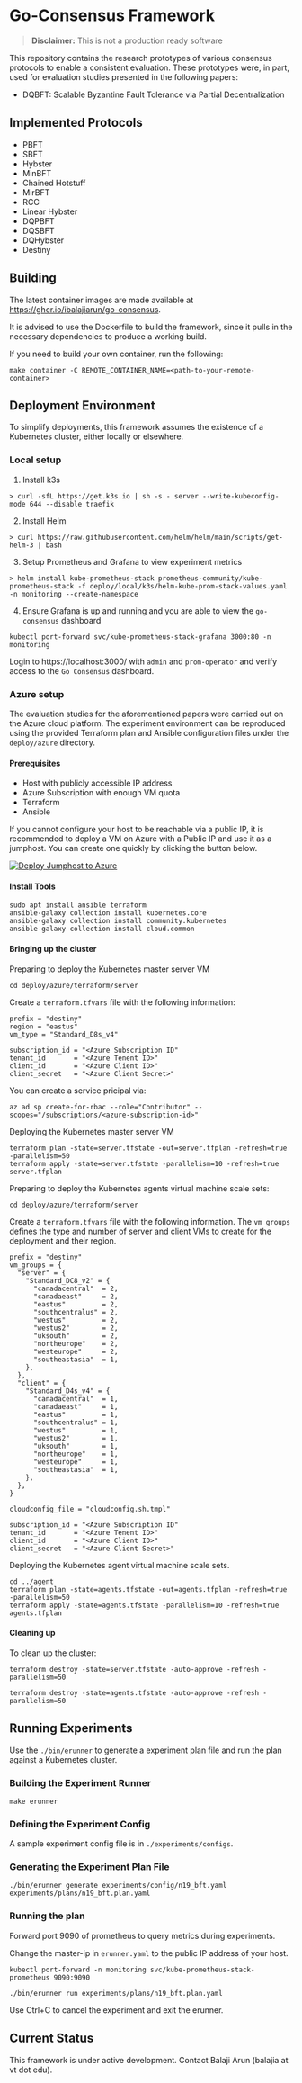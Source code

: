 # Go-Consensus Framework

> __Disclaimer:__ This is not a production ready software

This repository contains the research prototypes of various consensus protocols to enable a consistent evaluation. These prototypes were, in part, used for 
evaluation studies presented in the following papers:

* DQBFT: Scalable Byzantine Fault Tolerance via Partial Decentralization

## Implemented Protocols
- PBFT
- SBFT
- Hybster
- MinBFT
- Chained Hotstuff
- MirBFT
- RCC
- Linear Hybster
- DQPBFT
- DQSBFT
- DQHybster
- Destiny

## Building

The latest container images are made available at https://ghcr.io/ibalajiarun/go-consensus.

It is advised to use the Dockerfile to build the framework, since it pulls in 
the necessary dependencies to produce a working build.

If you need to build your own container, run the following:

```
make container -C REMOTE_CONTAINER_NAME=<path-to-your-remote-container>
```

## Deployment Environment

To simplify deployments, this framework assumes the existence of a Kubernetes 
cluster, either locally or elsewhere. 

### Local setup

1. Install k3s

```
> curl -sfL https://get.k3s.io | sh -s - server --write-kubeconfig-mode 644 --disable traefik
```

2. Install Helm

```
> curl https://raw.githubusercontent.com/helm/helm/main/scripts/get-helm-3 | bash
```

3. Setup Prometheus and Grafana to view experiment metrics

```
> helm install kube-prometheus-stack prometheus-community/kube-prometheus-stack -f deploy/local/k3s/helm-kube-prom-stack-values.yaml -n monitoring --create-namespace
```

4. Ensure Grafana is up and running and you are able to view the 
`go-consensus` dashboard

```
kubectl port-forward svc/kube-prometheus-stack-grafana 3000:80 -n monitoring
```

Login to https://localhost:3000/ with `admin` and `prom-operator` 
and verify access to the `Go Consensus` dashboard.

### Azure setup

The evaluation studies for the aforementioned papers were carried out on the Azure cloud platform. 
The experiment environment can be reproduced using the provided Terraform plan 
and Ansible configuration files under the `deploy/azure` directory.

#### Prerequisites
* Host with publicly accessible IP address
* Azure Subscription with enough VM quota
* Terraform
* Ansible

If you cannot configure your host to be reachable via a public IP, 
it is recommended to deploy a VM on Azure with a Public IP and use it as a 
jumphost. 
You can create one quickly by clicking the button below.

[![Deploy Jumphost to Azure](https://aka.ms/deploytoazurebutton)](https://portal.azure.com/#create/Microsoft.Template/uri/https%3A%2F%2Fraw.githubusercontent.com%2Fibalajiarun%2Fgo-consensus%2Fmain%2Fdeploy%2Fazure%2Fazuredeploy.json)

#### Install Tools

```
sudo apt install ansible terraform
ansible-galaxy collection install kubernetes.core
ansible-galaxy collection install community.kubernetes
ansible-galaxy collection install cloud.common
```
#### Bringing up the cluster

Preparing to deploy the Kubernetes master server VM

```
cd deploy/azure/terraform/server
```

Create a `terraform.tfvars` file with the following information:

```
prefix = "destiny"
region = "eastus"
vm_type = "Standard_D8s_v4"
  
subscription_id = "<Azure Subscription ID"
tenant_id       = "<Azure Tenent ID>"
client_id       = "<Azure Client ID>"
client_secret   = "<Azure Client Secret>"
```

You can create a service pricipal via:

```
az ad sp create-for-rbac --role="Contributor" --scopes="/subscriptions/<azure-subscription-id>"
```

Deploying the Kubernetes master server VM

```
terraform plan -state=server.tfstate -out=server.tfplan -refresh=true -parallelism=50
terraform apply -state=server.tfstate -parallelism=10 -refresh=true server.tfplan
```

Preparing to deploy the Kubernetes agents virtual machine scale sets:

```
cd deploy/azure/terraform/server
```

Create a `terraform.tfvars` file with the following information. The 
`vm_groups` defines the type and number of server and client VMs to create for 
the deployment and their region.

```
prefix = "destiny"
vm_groups = {
  "server" = {
    "Standard_DC8_v2" = {
      "canadacentral"  = 2,
      "canadaeast"     = 2,
      "eastus"         = 2,
      "southcentralus" = 2,
      "westus"         = 2,
      "westus2"        = 2,
      "uksouth"        = 2,
      "northeurope"    = 2,
      "westeurope"     = 2,
      "southeastasia"  = 1,
    },
  },
  "client" = {
    "Standard_D4s_v4" = {
      "canadacentral"  = 1,
      "canadaeast"     = 1,
      "eastus"         = 1,
      "southcentralus" = 1,
      "westus"         = 1,
      "westus2"        = 1,
      "uksouth"        = 1,
      "northeurope"    = 1,
      "westeurope"     = 1,
      "southeastasia"  = 1,
    },
  },
}

cloudconfig_file = "cloudconfig.sh.tmpl"
  
subscription_id = "<Azure Subscription ID"
tenant_id       = "<Azure Tenent ID>"
client_id       = "<Azure Client ID>"
client_secret   = "<Azure Client Secret>"
```

Deploying the Kubernetes agent virtual machine scale sets.


```
cd ../agent
terraform plan -state=agents.tfstate -out=agents.tfplan -refresh=true -parallelism=50
terraform apply -state=agents.tfstate -parallelism=10 -refresh=true agents.tfplan
```

#### Cleaning up

To clean up the cluster:

```
terraform destroy -state=server.tfstate -auto-approve -refresh -parallelism=50
```

```
terraform destroy -state=agents.tfstate -auto-approve -refresh -parallelism=50
```

## Running Experiments

Use the `./bin/erunner` to generate a experiment plan file and run the plan 
against a Kubernetes cluster.

### Building the Experiment Runner

`make erunner`

### Defining the Experiment Config

A sample experiment config file is in `./experiments/configs`.

### Generating the Experiment Plan File

```
./bin/erunner generate experiments/config/n19_bft.yaml experiments/plans/n19_bft.plan.yaml
```

### Running the plan

Forward port 9090 of prometheus to query metrics during experiments. 

Change the master-ip in `erunner.yaml` to the public IP address of your host.

```
kubectl port-forward -n monitoring svc/kube-prometheus-stack-prometheus 9090:9090
```

```
./bin/erunner run experiments/plans/n19_bft.plan.yaml
```

Use Ctrl+C to cancel the experiment and exit the erunner.

## Current Status

This framework is under active development. 
Contact Balaji Arun (balajia at vt dot edu).